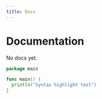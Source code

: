 ```yaml
---
title: Docs
---
```

# Documentation

No docs yet.

```go
package main

func main() {
  println("Syntax highlight test")
}
```
